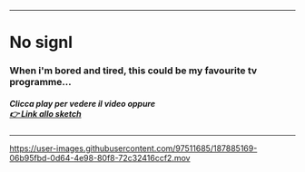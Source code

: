 ----

# No signl

### When i'm bored and tired, this could be my favourite tv programme...
##### Clicca play per vedere il video oppure <br>[👉 Link allo sketch](https://editor.p5js.org/micheletunzi/sketches/h4wm__A4M) 

----


https://user-images.githubusercontent.com/97511685/187885169-06b95fbd-0d64-4e98-80f8-72c32416ccf2.mov







